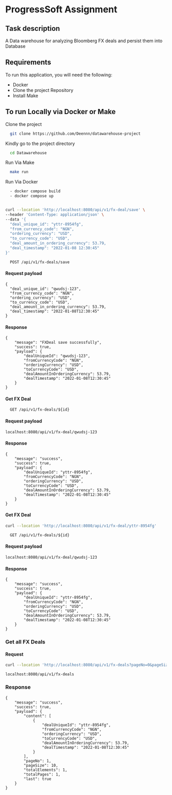 
# ProgressSoft Assignment


## Task description


A Data warehouse for analyzing Bloomberg FX deals and persist them into Database

## Requirements
To run this application, you will need the following: 

- Docker
- Clone the project Repository
- Install Make


## To run Locally via Docker or Make

Clone the project

```bash
  git clone https://github.com/Deennn/datawarehouse-project
```

Kindly go to the project directory

```bash
  cd Datawarehouse
```

Run Via Make

```bash
  make run
```

Run Via Docker
```bash
  - docker compose build
  - docker compose up 
```

```bash

curl --location 'http://localhost:8080/api/v1/fx-deal/save' \
--header 'Content-Type: application/json' \
--data '{
  "deal_unique_id": "yttr-8954fg",
  "from_currency_code": "NGN",
  "ordering_currency": "USD",
  "to_currency_code": "USD",
  "deal_amount_in_ordering_currency": 53.79,
  "deal_timestamp": "2022-01-08 12:30:45"
}'

```

```http
  POST /api/v1/fx-deals/save
```
#### Request payload
```
{
  "deal_unique_id": "qwudsj-123",
  "from_currency_code": "NGN",
  "ordering_currency": "USD",
  "to_currency_code": "USD",
  "deal_amount_in_ordering_currency": 53.79,
  "deal_timestamp": "2022-01-08T12:30:45"
}
```
#### Response
```
{
    "message": "FXDeal save successfully",
    "success": true,
    "payload": {
        "dealUniqueId": "qwudsj-123",
        "fromCurrencyCode": "NGN",
        "orderingCurrency": "USD",
        "toCurrencyCode": "USD",
        "dealAmountInOrderingCurrency": 53.79,
        "dealTimestamp": "2022-01-08T12:30:45"
    }
}

```
#### Get FX Deal

```http
  GET /api/v1/fx-deals/${id}
```

#### Request payload
``` 
localhost:8080/api/v1/fx-deal/qwudsj-123
```
#### Response
```
{
    "message": "success",
    "success": true,
    "payload": {
        "dealUniqueId": "yttr-8954fg",
        "fromCurrencyCode": "NGN",
        "orderingCurrency": "USD",
        "toCurrencyCode": "USD",
        "dealAmountInOrderingCurrency": 53.79,
        "dealTimestamp": "2022-01-08T12:30:45"
    }
}
```

#### Get FX Deal

```bash
curl --location 'http://localhost:8080/api/v1/fx-deal/yttr-8954fg'
```

```http
  GET /api/v1/fx-deals/${id}
```

#### Request payload
``` 
localhost:8080/api/v1/fx-deal/qwudsj-123
```
#### Response
```
{
    "message": "success",
    "success": true,
    "payload": {
        "dealUniqueId": "yttr-8954fg",
        "fromCurrencyCode": "NGN",
        "orderingCurrency": "USD",
        "toCurrencyCode": "USD",
        "dealAmountInOrderingCurrency": 53.79,
        "dealTimestamp": "2022-01-08T12:30:45"
    }
}
```

### Get all FX Deals


#### Request


```bash
curl --location 'http://localhost:8080/api/v1/fx-deals?pageNo=0&pageSize=10&sortBy=id&sortDir=asc'
```


``` 
localhost:8080/api/v1/fx-deals
```

### Response
```
{
    "message": "success",
    "success": true,
    "payload": {
        "content": [
            {
                "dealUniqueId": "yttr-8954fg",
                "fromCurrencyCode": "NGN",
                "orderingCurrency": "USD",
                "toCurrencyCode": "USD",
                "dealAmountInOrderingCurrency": 53.79,
                "dealTimestamp": "2022-01-08T12:30:45"
            }
        ],
        "pageNo": 1,
        "pageSize": 10,
        "totalElements": 1,
        "totalPages": 1,
        "last": true
    }
}
```
